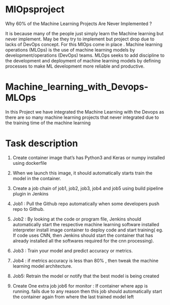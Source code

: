 # MlOpsproject
Why 60% of the Machine Learning Projects Are Never Implemented ? 

It is because many of the people just simply learn the Machine learning but never implement. May be they try to implement but project drop due to lacks of DevOps concept. For this MlOps come in place . Machine learning operations (MLOps) is the use of machine learning models by development/operations (DevOps) teams. MLOps seeks to add discipline to the development and deployment of machine learning models by defining processes to make ML development more reliable and productive.

# Machine_learning_with_Devops-MLOps

In this Project we have integrated the Machine Learning with the Devops as there are so many machine learning projects that never integrated due to the training time of the machine learning

# Task description

1.	Create container image that’s has Python3 and Keras or numpy  installed  using dockerfile 

2.	When we launch this image, it should automatically starts train the model in the container.

3.	Create a job chain of job1, job2, job3, job4 and job5 using build pipeline plugin in Jenkins 

4.	 Job1 : Pull  the Github repo automatically when some developers push repo to Github.

5.	 Job2 : By looking at the code or program file, Jenkins should automatically start the respective machine learning software installed interpreter install image container to deploy code  and start training( eg. If code uses CNN, then Jenkins should start the container that has already installed all the softwares required for the cnn processing).

6.	Job3 : Train your model and predict accuracy or metrics.

7.	Job4 : if metrics accuracy is less than 80%  , then tweak the machine learning model architecture.

8.	Job5: Retrain the model or notify that the best model is being created

9.	Create One extra job job6 for monitor : If container where app is running. fails due to any reason then this job should automatically start the container again from where the last trained model left
